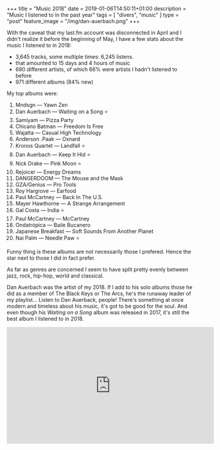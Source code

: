 +++
title = "Music 2018"
date = 2019-01-06T14:50:11+01:00
description = "Music I listened to in the past year"
tags = [ "divers", "music" ]
type = "post"
feature_image = "/img/dan-auerbach.png"
+++

With the caveat that my last.fm account was disconnected in April and I didn't realize it before the beginning of May, I have a few stats about the music I listened to in 2018:

- 3,645 tracks, some multiple times: 6,245 listens.
- that amounted to 15 days and 4 hours of music
- 690 different artists, of which 66% were artists I hadn't listened to before
- 971 different albums (84% new)

My top albums were:

1. Mndsgn — Yawn Zen
1. Dan Auerbach — Waiting on a Song ⭐
1. Samiyam — Pizza Party
1. Chicano Batman — Freedom Is Free	
1. Wajatta — Casual High Technology	
1. Anderson .Paak — Oxnard
1. Kronos Quartet — Landfall ⭐
1. Dan Auerbach — Keep It Hid ⭐
1. Nick Drake — Pink Moon ⭐
1. Rejoicer — Energy Dreams
1. DANGERDOOM — The Mouse and the Mask 
1. GZA/Genius — Pro Tools
1. Roy Hargrove — Earfood
1. Paul McCartney — Back In The U.S.
1. Mayer Hawthorne — A Strange Arrangement
1. Gal Costa — India ⭐
1. Paul McCartney — McCartney 
1. Ondatrópica — Baile Bucanero	
1. Japanese Breakfast — Soft Sounds From Another Planet
1. Nai Palm — Needle Paw ⭐

Funny thing is these albums are not necessarily those I prefered. Hence the star next to those I did in fact prefer.

As far as genres are concerned I seem to have split pretty evenly between jazz, rock, hip-hop, world and classical.

Dan Auerbach was the artist of my 2018. If I add to his solo albums those he did as a member of The Black Keys or The Arcs, he's the runaway leader of my playlist... Listen to Dan Auerback, people! There's something at once modern and timeless about his music, it's got to be good for the soul. And even though his _Waiting on a Song_ album was released in 2017, it's still the best album I listened to in 2018.

<iframe width="560" height="315" src="https://www.youtube.com/embed/SrE2x4S2sQY" frameborder="0" allow="accelerometer; autoplay; encrypted-media; gyroscope; picture-in-picture" allowfullscreen></iframe>